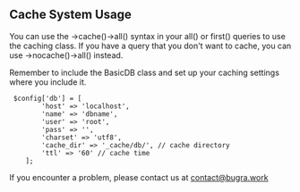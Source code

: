 
## Cache System Usage
You can use the ->cache()->all() syntax in your all() or first() queries to use the caching class. If you have a query that you don't want to cache, you can use ->nocache()->all() instead.

Remember to include the BasicDB class and set up your caching settings where you include it.

```
 $config['db'] = [
        'host' => 'localhost',
        'name' => 'dbname',
        'user' => 'root',
        'pass' => '',
        'charset' => 'utf8', 
        'cache_dir' => '_cache/db/', // cache directory
        'ttl' => '60' // cache time
    ];
```

If you encounter a problem, please contact us at contact@bugra.work
